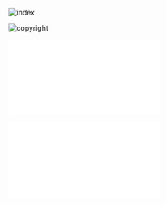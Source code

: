 ![index](index)

![copyright](copyright)

![startup](startup.md)

![Preparation](sections/preparation/preparation.md)
